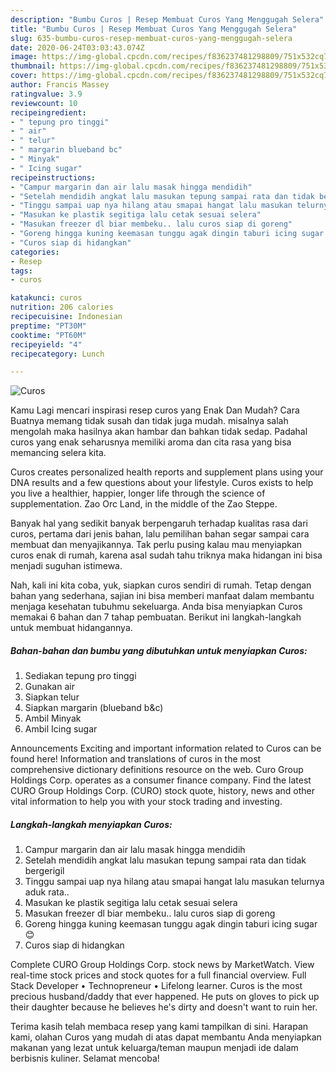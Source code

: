 ```yaml
---
description: "Bumbu Curos | Resep Membuat Curos Yang Menggugah Selera"
title: "Bumbu Curos | Resep Membuat Curos Yang Menggugah Selera"
slug: 635-bumbu-curos-resep-membuat-curos-yang-menggugah-selera
date: 2020-06-24T03:03:43.074Z
image: https://img-global.cpcdn.com/recipes/f836237481298809/751x532cq70/curos-foto-resep-utama.jpg
thumbnail: https://img-global.cpcdn.com/recipes/f836237481298809/751x532cq70/curos-foto-resep-utama.jpg
cover: https://img-global.cpcdn.com/recipes/f836237481298809/751x532cq70/curos-foto-resep-utama.jpg
author: Francis Massey
ratingvalue: 3.9
reviewcount: 10
recipeingredient:
- " tepung pro tinggi"
- " air"
- " telur"
- " margarin blueband bc"
- " Minyak"
- " Icing sugar"
recipeinstructions:
- "Campur margarin dan air lalu masak hingga mendidih"
- "Setelah mendidih angkat lalu masukan tepung sampai rata dan tidak bergerigil"
- "Tinggu sampai uap nya hilang atau smapai hangat lalu masukan telurnya aduk rata.."
- "Masukan ke plastik segitiga lalu cetak sesuai selera"
- "Masukan freezer dl biar membeku.. lalu curos siap di goreng"
- "Goreng hingga kuning keemasan tunggu agak dingin taburi icing sugar 😊"
- "Curos siap di hidangkan"
categories:
- Resep
tags:
- curos

katakunci: curos 
nutrition: 206 calories
recipecuisine: Indonesian
preptime: "PT30M"
cooktime: "PT60M"
recipeyield: "4"
recipecategory: Lunch

---
```



![Curos](https://img-global.cpcdn.com/recipes/f836237481298809/751x532cq70/curos-foto-resep-utama.jpg)

Kamu Lagi mencari inspirasi resep curos yang Enak Dan Mudah? Cara Buatnya memang tidak susah dan tidak juga mudah. misalnya salah mengolah maka hasilnya akan hambar dan bahkan tidak sedap. Padahal curos yang enak seharusnya memiliki aroma dan cita rasa yang bisa memancing selera kita.

Curos creates personalized health reports and supplement plans using your DNA results and a few questions about your lifestyle. Curos exists to help you live a healthier, happier, longer life through the science of supplementation. Zao Orc Land, in the middle of the Zao Steppe.

Banyak hal yang sedikit banyak berpengaruh terhadap kualitas rasa dari curos, pertama dari jenis bahan, lalu pemilihan bahan segar sampai cara membuat dan menyajikannya. Tak perlu pusing kalau mau menyiapkan curos enak di rumah, karena asal sudah tahu triknya maka hidangan ini bisa menjadi suguhan istimewa.


Nah, kali ini kita coba, yuk, siapkan curos sendiri di rumah. Tetap dengan bahan yang sederhana, sajian ini bisa memberi manfaat dalam membantu menjaga kesehatan tubuhmu sekeluarga. Anda bisa menyiapkan Curos memakai 6 bahan dan 7 tahap pembuatan. Berikut ini langkah-langkah untuk membuat hidangannya.

<!--inarticleads1-->

##### Bahan-bahan dan bumbu yang dibutuhkan untuk menyiapkan Curos:

1. Sediakan  tepung pro tinggi
1. Gunakan  air
1. Siapkan  telur
1. Siapkan  margarin (blueband b&amp;c)
1. Ambil  Minyak
1. Ambil  Icing sugar


Announcements Exciting and important information related to Curos can be found here! Information and translations of curos in the most comprehensive dictionary definitions resource on the web. Curo Group Holdings Corp. operates as a consumer finance company. Find the latest CURO Group Holdings Corp. (CURO) stock quote, history, news and other vital information to help you with your stock trading and investing. 

<!--inarticleads2-->

##### Langkah-langkah menyiapkan Curos:

1. Campur margarin dan air lalu masak hingga mendidih
1. Setelah mendidih angkat lalu masukan tepung sampai rata dan tidak bergerigil
1. Tinggu sampai uap nya hilang atau smapai hangat lalu masukan telurnya aduk rata..
1. Masukan ke plastik segitiga lalu cetak sesuai selera
1. Masukan freezer dl biar membeku.. lalu curos siap di goreng
1. Goreng hingga kuning keemasan tunggu agak dingin taburi icing sugar 😊
1. Curos siap di hidangkan


Complete CURO Group Holdings Corp. stock news by MarketWatch. View real-time stock prices and stock quotes for a full financial overview. Full Stack Developer • Technopreneur • Lifelong learner. Curos is the most precious husband/daddy that ever happened. He puts on gloves to pick up their daughter because he believes he&#39;s dirty and doesn&#39;t want to ruin her. 

Terima kasih telah membaca resep yang kami tampilkan di sini. Harapan kami, olahan Curos yang mudah di atas dapat membantu Anda menyiapkan makanan yang lezat untuk keluarga/teman maupun menjadi ide dalam berbisnis kuliner. Selamat mencoba!

